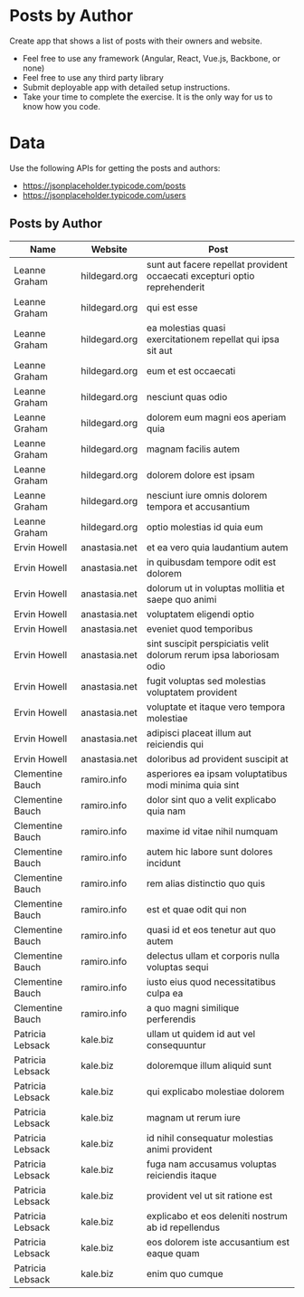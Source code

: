 # Posts by Author

Create app that shows a list of posts with their owners and website.

* Feel free to use any framework (Angular, React, Vue.js, Backbone, or none)
* Feel free to use any third party library
* Submit deployable app with detailed setup instructions. 
* Take your time to complete the exercise. It is the only way for us to know how you code.


# Data 

Use the following APIs for getting the posts and authors: 

- https://jsonplaceholder.typicode.com/posts
- https://jsonplaceholder.typicode.com/users


## Posts by Author

| Name | Website | Post
| --- | --- | --- |
| Leanne Graham | hildegard.org | sunt aut facere repellat provident occaecati excepturi optio reprehenderit |
| Leanne Graham | hildegard.org | qui est esse |
| Leanne Graham | hildegard.org | ea molestias quasi exercitationem repellat qui ipsa sit aut |
| Leanne Graham | hildegard.org | eum et est occaecati |
| Leanne Graham | hildegard.org | nesciunt quas odio |
| Leanne Graham | hildegard.org | dolorem eum magni eos aperiam quia |
| Leanne Graham | hildegard.org | magnam facilis autem |
| Leanne Graham | hildegard.org | dolorem dolore est ipsam |
| Leanne Graham | hildegard.org | nesciunt iure omnis dolorem tempora et accusantium |
| Leanne Graham | hildegard.org | optio molestias id quia eum |
| Ervin Howell | anastasia.net | et ea vero quia laudantium autem |
| Ervin Howell | anastasia.net | in quibusdam tempore odit est dolorem |
| Ervin Howell | anastasia.net | dolorum ut in voluptas mollitia et saepe quo animi |
| Ervin Howell | anastasia.net | voluptatem eligendi optio |
| Ervin Howell | anastasia.net | eveniet quod temporibus |
| Ervin Howell | anastasia.net | sint suscipit perspiciatis velit dolorum rerum ipsa laboriosam odio |
| Ervin Howell | anastasia.net | fugit voluptas sed molestias voluptatem provident |
| Ervin Howell | anastasia.net | voluptate et itaque vero tempora molestiae |
| Ervin Howell | anastasia.net | adipisci placeat illum aut reiciendis qui |
| Ervin Howell | anastasia.net | doloribus ad provident suscipit at |
| Clementine Bauch | ramiro.info | asperiores ea ipsam voluptatibus modi minima quia sint |
| Clementine Bauch | ramiro.info | dolor sint quo a velit explicabo quia nam |
| Clementine Bauch | ramiro.info | maxime id vitae nihil numquam |
| Clementine Bauch | ramiro.info | autem hic labore sunt dolores incidunt |
| Clementine Bauch | ramiro.info | rem alias distinctio quo quis |
| Clementine Bauch | ramiro.info | est et quae odit qui non |
| Clementine Bauch | ramiro.info | quasi id et eos tenetur aut quo autem |
| Clementine Bauch | ramiro.info | delectus ullam et corporis nulla voluptas sequi |
| Clementine Bauch | ramiro.info | iusto eius quod necessitatibus culpa ea |
| Clementine Bauch | ramiro.info | a quo magni similique perferendis |
| Patricia Lebsack | kale.biz | ullam ut quidem id aut vel consequuntur |
| Patricia Lebsack | kale.biz | doloremque illum aliquid sunt |
| Patricia Lebsack | kale.biz | qui explicabo molestiae dolorem |
| Patricia Lebsack | kale.biz | magnam ut rerum iure |
| Patricia Lebsack | kale.biz | id nihil consequatur molestias animi provident |
| Patricia Lebsack | kale.biz | fuga nam accusamus voluptas reiciendis itaque |
| Patricia Lebsack | kale.biz | provident vel ut sit ratione est |
| Patricia Lebsack | kale.biz | explicabo et eos deleniti nostrum ab id repellendus |
| Patricia Lebsack | kale.biz | eos dolorem iste accusantium est eaque quam |
| Patricia Lebsack | kale.biz | enim quo cumque |

